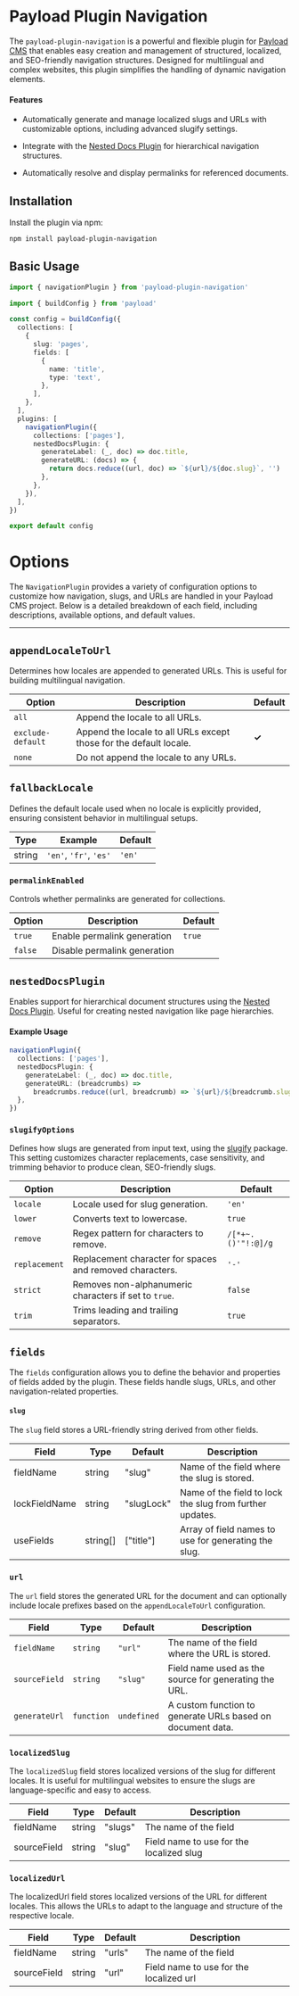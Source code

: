 # Payload Plugin Navigation

The `payload-plugin-navigation` is a powerful and flexible plugin for [Payload CMS](https://payloadcms.com/) that enables easy creation and management of structured, localized, and SEO-friendly navigation structures. Designed for multilingual and complex websites, this plugin simplifies the handling of dynamic navigation elements.

#### Features

- Automatically generate and manage localized slugs and URLs with customizable options, including advanced slugify settings.

- Integrate with the [Nested Docs Plugin](https://github.com/payloadcms/plugin-nested-docs) for hierarchical navigation structures.

- Automatically resolve and display permalinks for referenced documents.

## Installation

Install the plugin via npm:

```bash
npm install payload-plugin-navigation
```

## Basic Usage

```typescript
import { navigationPlugin } from 'payload-plugin-navigation'

import { buildConfig } from 'payload'

const config = buildConfig({
  collections: [
    {
      slug: 'pages',
      fields: [
        {
          name: 'title',
          type: 'text',
        },
      ],
    },
  ],
  plugins: [
    navigationPlugin({
      collections: ['pages'],
      nestedDocsPlugin: {
        generateLabel: (_, doc) => doc.title,
        generateURL: (docs) => {
          return docs.reduce((url, doc) => `${url}/${doc.slug}`, '')
        },
      },
    }),
  ],
})

export default config
```

# Options

The `NavigationPlugin` provides a variety of configuration options to customize how navigation, slugs, and URLs are handled in your Payload CMS project. Below is a detailed breakdown of each field, including descriptions, available options, and default values.

---

## `appendLocaleToUrl`

Determines how locales are appended to generated URLs. This is useful for building multilingual navigation.

| Option            | Description                                                        | Default |
| ----------------- | ------------------------------------------------------------------ | ------- |
| `all`             | Append the locale to all URLs.                                     |         |
| `exclude-default` | Append the locale to all URLs except those for the default locale. | **✓**   |
| `none`            | Do not append the locale to any URLs.                              |         |

## `fallbackLocale`

Defines the default locale used when no locale is explicitly provided, ensuring consistent behavior in multilingual setups.

| **Type** | **Example**            | **Default** |
| -------- | ---------------------- | ----------- |
| string   | `'en'`, `'fr'`, `'es'` | `'en'`      |

### `permalinkEnabled`

Controls whether permalinks are generated for collections.

| **Option** | **Description**              | **Default** |
| ---------- | ---------------------------- | ----------- |
| `true`     | Enable permalink generation  | `true`      |
| `false`    | Disable permalink generation |             |

## `nestedDocsPlugin`

Enables support for hierarchical document structures using the [Nested Docs Plugin](https://github.com/payloadcms/plugin-nested-docs). Useful for creating nested navigation like page hierarchies.

#### Example Usage

```typescript
navigationPlugin({
  collections: ['pages'],
  nestedDocsPlugin: {
    generateLabel: (_, doc) => doc.title,
    generateURL: (breadcrumbs) =>
      breadcrumbs.reduce((url, breadcrumb) => `${url}/${breadcrumb.slug}`, ''),
  },
})
```

### `slugifyOptions`

Defines how slugs are generated from input text, using the [slugify](https://www.npmjs.com/package/slugify) package. This setting customizes character replacements, case sensitivity, and trimming behavior to produce clean, SEO-friendly slugs.

| **Option**    | **Description**                                          | **Default**        |
| ------------- | -------------------------------------------------------- | ------------------ |
| `locale`      | Locale used for slug generation.                         | `'en'`             |
| `lower`       | Converts text to lowercase.                              | `true`             |
| `remove`      | Regex pattern for characters to remove.                  | `/[*+~.()'"!:@]/g` |
| `replacement` | Replacement character for spaces and removed characters. | `'-'`              |
| `strict`      | Removes non-alphanumeric characters if set to `true`.    | `false`            |
| `trim`        | Trims leading and trailing separators.                   | `true`             |

## `fields`

The `fields` configuration allows you to define the behavior and properties of fields added by the plugin. These fields handle slugs, URLs, and other navigation-related properties.

#### `slug`

The `slug` field stores a URL-friendly string derived from other fields.

| Field         | Type     | Default    | Description                                              |
| ------------- | -------- | ---------- | -------------------------------------------------------- |
| fieldName     | string   | "slug"     | Name of the field where the slug is stored.              |
| lockFieldName | string   | "slugLock" | Name of the field to lock the slug from further updates. |
| useFields     | string[] | ["title"]  | Array of field names to use for generating the slug.     |

### `url`

The `url` field stores the generated URL for the document and can optionally include locale prefixes based on the `appendLocaleToUrl` configuration.

| **Field**     | **Type**   | **Default** | **Description**                                            |
| ------------- | ---------- | ----------- | ---------------------------------------------------------- |
| `fieldName`   | `string`   | `"url"`     | The name of the field where the URL is stored.             |
| `sourceField` | `string`   | `"slug"`    | Field name used as the source for generating the URL.      |
| `generateUrl` | `function` | `undefined` | A custom function to generate URLs based on document data. |

### `localizedSlug`

The `localizedSlug` field stores localized versions of the slug for different locales. It is useful for multilingual websites to ensure the slugs are language-specific and easy to access.

| Field       | Type   | Default | Description                              |
| ----------- | ------ | ------- | ---------------------------------------- |
| fieldName   | string | "slugs" | The name of the field                    |
| sourceField | string | "slug"  | Field name to use for the localized slug |

### `localizedUrl`

The localizedUrl field stores localized versions of the URL for different locales. This allows the URLs to adapt to the language and structure of the respective locale.

| Field       | Type   | Default | Description                             |
| ----------- | ------ | ------- | --------------------------------------- |
| fieldName   | string | "urls"  | The name of the field                   |
| sourceField | string | "url"   | Field name to use for the localized url |
